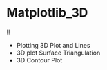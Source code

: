 # Matplotlib_3D
!!
  - Plotting 3D Plot and Lines
  - 3D plot Surface Triangulation
  - 3D Contour Plot
